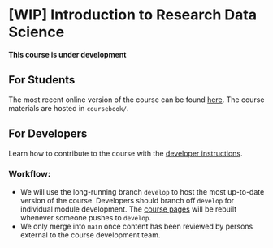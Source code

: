 # [WIP] Introduction to Research Data Science

**This course is under development**


## For Students

The most recent online version of the course can be found [here](https://alan-turing-institute.github.io/rds-course/index.html). The course materials are hosted in `coursebook/`. 


## For Developers

Learn how to contribute to the course with the [developer instructions](coursebook/README.md).

### Workflow:

- We will use the long-running branch `develop` to host the most up-to-date version of the course. Developers should branch off `develop` for individual module development. The [course pages](https://alan-turing-institute.github.io/rds-course/index.html) will be rebuilt whenever someone pushes to `develop`. 
- We only merge into `main` once content has been reviewed by persons external to the course development team.





